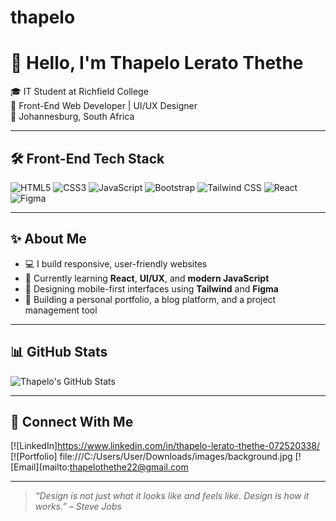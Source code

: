 # thapelo
# 👋 Hello, I'm Thapelo Lerato Thethe

🎓 IT Student at Richfield College  
🎨 Front-End Web Developer | UI/UX Designer  
📍 Johannesburg, South Africa  

---

## 🛠 Front-End Tech Stack

![HTML5](https://img.shields.io/badge/-HTML5-E34F26?style=flat&logo=html5)
![CSS3](https://img.shields.io/badge/-CSS3-1572B6?style=flat&logo=css3)
![JavaScript](https://img.shields.io/badge/-JavaScript-F7DF1E?style=flat&logo=javascript)
![Bootstrap](https://img.shields.io/badge/-Bootstrap-563D7C?style=flat&logo=bootstrap)
![Tailwind CSS](https://img.shields.io/badge/-TailwindCSS-38B2AC?style=flat&logo=tailwind-css)
![React](https://img.shields.io/badge/-React-61DAFB?style=flat&logo=react)
![Figma](https://img.shields.io/badge/-Figma-F24E1E?style=flat&logo=figma)

---

## ✨ About Me

- 💻 I build responsive, user-friendly websites
- 🌱 Currently learning **React**, **UI/UX**, and **modern JavaScript**
- 📱 Designing mobile-first interfaces using **Tailwind** and **Figma**
- 🔧 Building a personal portfolio, a blog platform, and a project management tool

---

## 📊 GitHub Stats

![Thapelo's GitHub Stats](https://github-readme-stats.vercel.app/api?username=thapelo-thethe&show_icons=true&theme=tokyonight)

---

## 🔗 Connect With Me

[![LinkedIn]https://www.linkedin.com/in/thapelo-lerato-thethe-072520338/
[![Portfolio] file:///C:/Users/User/Downloads/images/background.jpg
[![Email](mailto:thapelothethe22@gmail.com


---

> _“Design is not just what it looks like and feels like. Design is how it works.” – Steve Jobs_
